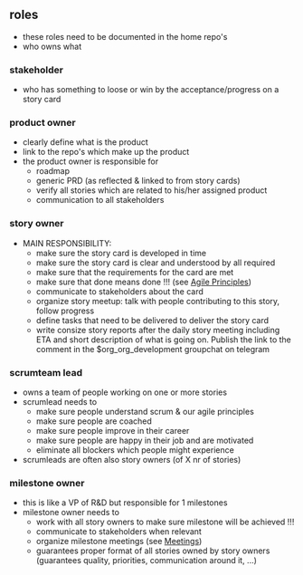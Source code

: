 ## roles

- these roles need to be documented in the home repo's
- who owns what

### stakeholder

- who has something to loose or win by the acceptance/progress on a story card

### product owner

- clearly define what is the product
- link to the repo's which make up the product
- the product owner is responsible for
  - roadmap
  - generic PRD (as reflected & linked to from story cards)
  - verify all stories which are related to his/her assigned product
  - communication to all stakeholders  

### story owner

- MAIN RESPONSIBILITY: 
  - make sure the story card is developed in time
  - make sure the story card is clear and understood by all required
  - make sure that the requirements for the card are met
  - make sure that done means done !!! (see [Agile Principles](agileprinciples.md)) 
  - communicate to stakeholders about the card
  - organize story meetup: talk with people contributing to this story, follow progress
  - define tasks that need to be delivered to deliver the story card
  - write consize story reports after the daily story meeting including ETA and short description of what is going on. Publish the link to the comment in the $org_org_development groupchat on telegram

### scrumteam lead

- owns a team of people working on one or more stories
- scrumlead needs to
  - make sure people understand scrum & our agile principles
  - make sure people are coached
  - make sure people improve in their career
  - make sure people are happy in their job and are motivated 
  - eliminate all blockers which people might experience
- scrumleads are often also story owners (of X nr of stories)

### milestone owner
- this is like a VP of R&D but responsible for 1 milestones
- milestone owner needs to
  - work with all story owners to make sure milestone will be achieved !!!
  - communicate to stakeholders when relevant
  - organize milestone meetings (see [Meetings](meetings.md))
  - guarantees proper format of all stories owned by story owners (guarantees quality, priorities, communication around it, ...)








